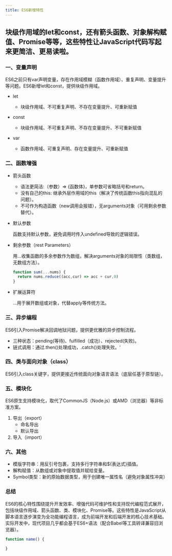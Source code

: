 ```yaml
---
title: ES6新增特性
---
```

块级作用域的let和const，还有箭头函数、对象解构赋值、Promise等等，这些特性让JavaScript代码写起来更简洁、更易读啦。
---
### 一、变量声明
ES6之前只有var声明变量，存在作用域模糊（函数作用域）、重复声明、变量提升等问题。ES6新增let和const，提供块级作用域。

- let

  - 块级作用域、不可重复声明、不存在变量提升、可重新赋值

- const

  - 块级作用域、不可重复声明、不存在变量提升、不可重新赋值

- var

  - 函数作用域、可重复声明、存在变量提升、可重新赋值

### 二、函数增强
  - 箭头函数
    - 语法更简洁:（参数）=> {函数体}，单参数可省略括号和return。
    - 没有自己的this: 继承外层作用域的this（解决了传统函数this指向混乱的问题）。
    - 不可作为构造函数（new调用会报错），无arguments对象（可用剩余参数替代）。

  - 默认参数
     
    函数支持默认参数，避免调用时传入undefined导致的逻辑错误。

  - 剩余参数（rest Parameters）

    用...收集函数的多余参数作为数组，解决arguments对象的局限性（类数组，无数组方法）。
    ```javascript
    function sum(...nums) {
      return nums.reduce((acc,cur) => acc + cur,0)
    }
    ```
  - 扩展运算符

    ...用于展开数组或对象，代替apply等传统方法。


### 三、异步编程
ES6引入Promise解决回调地狱问题，提供更优雅的异步控制流程。
- 三种状态：pending(等待)、fulfilled（成功）、rejected(失败)。
- 链式调用：通过.then()处理成功，.catch()处理失败。‘

### 四、类与面向对象（class）
ES6引入class关键字，提供更接近传统面向对象语言语法（底层任基于原型链）。
### 五、模块化
ES6原生支持模块化，取代了CommonJS（Node.js）或AMD（浏览器）等非标准方案。
1. 导出（export）
    - 命名导出
    - 默认导出
2. 导入（import）

### 六、其他
  - 模版字符串：用反引号包裹，支持多行字符串和${表达式}插值。
  - 解构赋值：从数组或对象中提取值并赋给变量。
  - Symbol类型：新的原始数据类型，用于创建唯一属性名（避免对象属性冲突）

### 总结
ES6的核心特性围绕提升开发效率、增强代码可维护性和支持现代编程范式展开，包括块级作用域、箭头函数、类、模块化、Promise等。这些特性是JavaScript从脚本语言逐步演变为全功能编程语言，成为前端开发和后端开发的核心技术基础。实际开发中，现代项目几乎都会基于ES6+语法（配合Babel等工具转译兼容旧浏览器）。
```javascript
function name() {

}


```